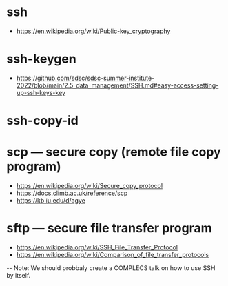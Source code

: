 # ssh

- https://en.wikipedia.org/wiki/Public-key_cryptography

# ssh-keygen

- https://github.com/sdsc/sdsc-summer-institute-2022/blob/main/2.5_data_management/SSH.md#easy-access-setting-up-ssh-keys-key

# ssh-copy-id


# scp — secure copy (remote file copy program)

- https://en.wikipedia.org/wiki/Secure_copy_protocol
- https://docs.climb.ac.uk/reference/scp
- https://kb.iu.edu/d/agye

# sftp — secure file transfer program

- https://en.wikipedia.org/wiki/SSH_File_Transfer_Protocol
- https://en.wikipedia.org/wiki/Comparison_of_file_transfer_protocols

--
Note: We should probbaly create a COMPLECS talk on how to use SSH by itself.
